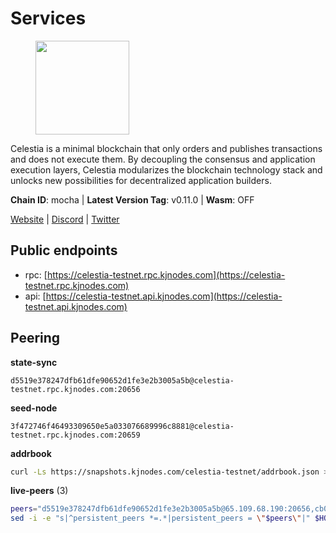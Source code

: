 # Services

<figure><img src="https://raw.githubusercontent.com/kj89/testnet_manuals/main/pingpub/logos/celestia.png" width="150" alt=""><figcaption></figcaption></figure>

Celestia is a minimal blockchain that only orders and publishes transactions and  does not execute them. By decoupling the consensus and application execution layers,  Celestia modularizes the blockchain technology stack and unlocks new possibilities  for decentralized application builders.

**Chain ID**: mocha | **Latest Version Tag**: v0.11.0 | **Wasm**: OFF

[Website](https://celestia.org) | [Discord](https://discord.gg/celestiacommunity) | [Twitter](https://twitter.com/CelestiaOrg)


## Public endpoints

* rpc: [https://celestia-testnet.rpc.kjnodes.com](https://celestia-testnet.rpc.kjnodes.com)
* api: [https://celestia-testnet.api.kjnodes.com](https://celestia-testnet.api.kjnodes.com)

## Peering

**state-sync**

```text
d5519e378247dfb61dfe90652d1fe3e2b3005a5b@celestia-testnet.rpc.kjnodes.com:20656
```

**seed-node**

```text
3f472746f46493309650e5a033076689996c8881@celestia-testnet.rpc.kjnodes.com:20659
```

**addrbook**
```bash
curl -Ls https://snapshots.kjnodes.com/celestia-testnet/addrbook.json > $HOME/.celestia-app/config/addrbook.json
```

**live-peers** (3)
```bash
peers="d5519e378247dfb61dfe90652d1fe3e2b3005a5b@65.109.68.190:20656,cb0db7a1fb8897c8eec9b09285e39d1756ed87b7@65.109.88.254:26656,77fe717fc70370c5b1782c136a5bf7ef1e1e7b5d@167.235.233.34:26656"
sed -i -e "s|^persistent_peers *=.*|persistent_peers = \"$peers\"|" $HOME/.celestia-app/config/config.toml
```

